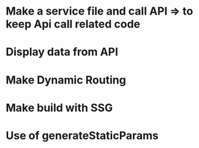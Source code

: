 # Make a service file and call API => to keep Api call related code

# Display data from API

# Make Dynamic Routing

# Make build with SSG

# Use of generateStaticParams
